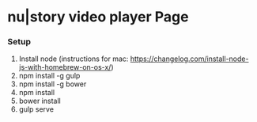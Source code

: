# nu|story video player Page

### Setup
1. Install node (instructions for mac: https://changelog.com/install-node-js-with-homebrew-on-os-x/)
2. npm install -g gulp
3. npm install -g bower
4. npm install
5. bower install
6. gulp serve
